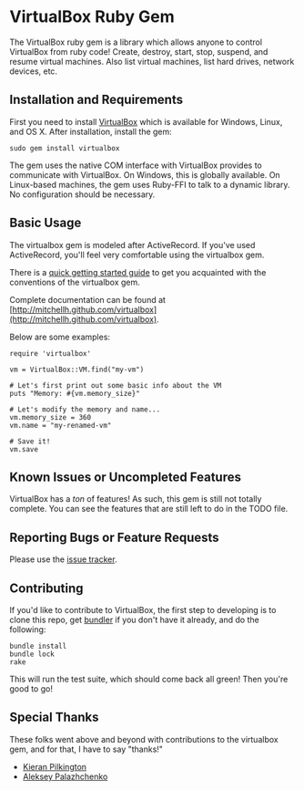 # VirtualBox Ruby Gem

The VirtualBox ruby gem is a library which allows anyone to control VirtualBox
from ruby code! Create, destroy, start, stop, suspend, and resume virtual machines.
Also list virtual machines, list hard drives, network devices, etc.

## Installation and Requirements

First you need to install [VirtualBox](http://www.virtualbox.org/) which is available for
Windows, Linux, and OS X. After installation, install the gem:

    sudo gem install virtualbox

The gem uses the native COM interface with VirtualBox provides to communicate with
VirtualBox. On Windows, this is globally available. On Linux-based machines, the gem
uses Ruby-FFI to talk to a dynamic library. No configuration should be necessary.

## Basic Usage

The virtualbox gem is modeled after ActiveRecord. If you've used ActiveRecord, you'll
feel very comfortable using the virtualbox gem.

There is a [quick getting started guide](http://mitchellh.github.com/virtualbox/file.GettingStarted.html) to
get you acquainted with the conventions of the virtualbox gem.

Complete documentation can be found at [http://mitchellh.github.com/virtualbox](http://mitchellh.github.com/virtualbox).

Below are some examples:

    require 'virtualbox'

    vm = VirtualBox::VM.find("my-vm")

    # Let's first print out some basic info about the VM
    puts "Memory: #{vm.memory_size}"

    # Let's modify the memory and name...
    vm.memory_size = 360
    vm.name = "my-renamed-vm"

    # Save it!
    vm.save

## Known Issues or Uncompleted Features

VirtualBox has a _ton_ of features! As such, this gem is still not totally complete.
You can see the features that are still left to do in the TODO file.

## Reporting Bugs or Feature Requests

Please use the [issue tracker](https://github.com/mitchellh/virtualbox/issues).

## Contributing

If you'd like to contribute to VirtualBox, the first step to developing is to
clone this repo, get [bundler](http://github.com/carlhuda/bundler) if you
don't have it already, and do the following:

    bundle install
    bundle lock
    rake

This will run the test suite, which should come back all green! Then you're good to go!

## Special Thanks

These folks went above and beyond with contributions to the virtualbox gem, and
for that, I have to say "thanks!"

* [Kieran Pilkington](http://github.com/KieranP)
* [Aleksey Palazhchenko](http://github.com/AlekSi)